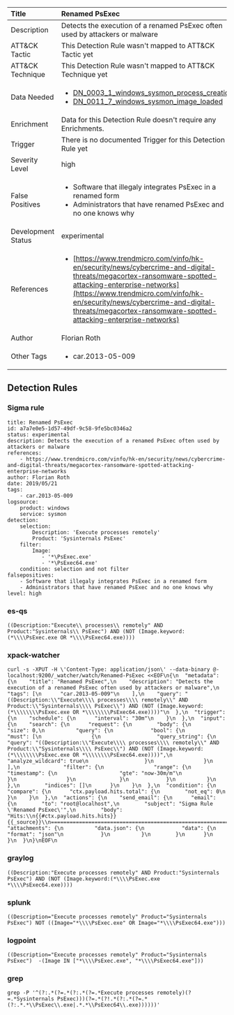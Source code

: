 | Title                | Renamed PsExec                                                                                                                                                 |
|:---------------------|:------------------------------------------------------------------------------------------------------------------------------------------------------------|
| Description          | Detects the execution of a renamed PsExec often used by attackers or malware                                                                                                                                           |
| ATT&amp;CK Tactic    |   This Detection Rule wasn't mapped to ATT&amp;CK Tactic yet  |
| ATT&amp;CK Technique |  This Detection Rule wasn't mapped to ATT&amp;CK Technique yet  |
| Data Needed          | <ul><li>[DN_0003_1_windows_sysmon_process_creation](../Data_Needed/DN_0003_1_windows_sysmon_process_creation.md)</li><li>[DN_0011_7_windows_sysmon_image_loaded](../Data_Needed/DN_0011_7_windows_sysmon_image_loaded.md)</li></ul>  |
| Enrichment           |  Data for this Detection Rule doesn't require any Enrichments.  |
| Trigger              |  There is no documented Trigger for this Detection Rule yet  |
| Severity Level       | high |
| False Positives      | <ul><li>Software that illegaly integrates PsExec in a renamed form</li><li>Administrators that have renamed PsExec and no one knows why</li></ul>  |
| Development Status   | experimental |
| References           | <ul><li>[https://www.trendmicro.com/vinfo/hk-en/security/news/cybercrime-and-digital-threats/megacortex-ransomware-spotted-attacking-enterprise-networks](https://www.trendmicro.com/vinfo/hk-en/security/news/cybercrime-and-digital-threats/megacortex-ransomware-spotted-attacking-enterprise-networks)</li></ul>  |
| Author               | Florian Roth |
| Other Tags           | <ul><li>car.2013-05-009</li></ul> | 

## Detection Rules

### Sigma rule

```
title: Renamed PsExec
id: a7a7e0e5-1d57-49df-9c58-9fe5bc0346a2
status: experimental
description: Detects the execution of a renamed PsExec often used by attackers or malware
references:
    - https://www.trendmicro.com/vinfo/hk-en/security/news/cybercrime-and-digital-threats/megacortex-ransomware-spotted-attacking-enterprise-networks
author: Florian Roth
date: 2019/05/21
tags:
    - car.2013-05-009
logsource:
    product: windows
    service: sysmon
detection:
    selection:
        Description: 'Execute processes remotely'
        Product: 'Sysinternals PsExec'
    filter:
        Image:
           - '*\PsExec.exe'
           - '*\PsExec64.exe'
    condition: selection and not filter
falsepositives:
    - Software that illegaly integrates PsExec in a renamed form
    - Administrators that have renamed PsExec and no one knows why
level: high

```





### es-qs
    
```
((Description:"Execute\\ processes\\ remotely" AND Product:"Sysinternals\\ PsExec") AND (NOT (Image.keyword:(*\\\\PsExec.exe OR *\\\\PsExec64.exe))))
```


### xpack-watcher
    
```
curl -s -XPUT -H \'Content-Type: application/json\' --data-binary @- localhost:9200/_watcher/watch/Renamed-PsExec <<EOF\n{\n  "metadata": {\n    "title": "Renamed PsExec",\n    "description": "Detects the execution of a renamed PsExec often used by attackers or malware",\n    "tags": [\n      "car.2013-05-009"\n    ],\n    "query": "((Description:\\"Execute\\\\ processes\\\\ remotely\\" AND Product:\\"Sysinternals\\\\ PsExec\\") AND (NOT (Image.keyword:(*\\\\\\\\PsExec.exe OR *\\\\\\\\PsExec64.exe))))"\n  },\n  "trigger": {\n    "schedule": {\n      "interval": "30m"\n    }\n  },\n  "input": {\n    "search": {\n      "request": {\n        "body": {\n          "size": 0,\n          "query": {\n            "bool": {\n              "must": [\n                {\n                  "query_string": {\n                    "query": "((Description:\\"Execute\\\\ processes\\\\ remotely\\" AND Product:\\"Sysinternals\\\\ PsExec\\") AND (NOT (Image.keyword:(*\\\\\\\\PsExec.exe OR *\\\\\\\\PsExec64.exe))))",\n                    "analyze_wildcard": true\n                  }\n                }\n              ],\n              "filter": {\n                "range": {\n                  "timestamp": {\n                    "gte": "now-30m/m"\n                  }\n                }\n              }\n            }\n          }\n        },\n        "indices": []\n      }\n    }\n  },\n  "condition": {\n    "compare": {\n      "ctx.payload.hits.total": {\n        "not_eq": 0\n      }\n    }\n  },\n  "actions": {\n    "send_email": {\n      "email": {\n        "to": "root@localhost",\n        "subject": "Sigma Rule \'Renamed PsExec\'",\n        "body": "Hits:\\n{{#ctx.payload.hits.hits}}{{_source}}\\n================================================================================\\n{{/ctx.payload.hits.hits}}",\n        "attachments": {\n          "data.json": {\n            "data": {\n              "format": "json"\n            }\n          }\n        }\n      }\n    }\n  }\n}\nEOF\n
```


### graylog
    
```
((Description:"Execute processes remotely" AND Product:"Sysinternals PsExec") AND (NOT (Image.keyword:(*\\\\PsExec.exe *\\\\PsExec64.exe))))
```


### splunk
    
```
((Description="Execute processes remotely" Product="Sysinternals PsExec") NOT ((Image="*\\\\PsExec.exe" OR Image="*\\\\PsExec64.exe")))
```


### logpoint
    
```
((Description="Execute processes remotely" Product="Sysinternals PsExec")  -(Image IN ["*\\\\PsExec.exe", "*\\\\PsExec64.exe"]))
```


### grep
    
```
grep -P '^(?:.*(?=.*(?:.*(?=.*Execute processes remotely)(?=.*Sysinternals PsExec)))(?=.*(?!.*(?:.*(?=.*(?:.*.*\\PsExec\\.exe|.*.*\\PsExec64\\.exe))))))'
```



